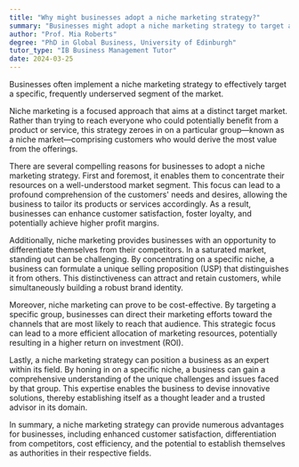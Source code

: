 ```yaml
---
title: "Why might businesses adopt a niche marketing strategy?"
summary: "Businesses might adopt a niche marketing strategy to target a specific, often underserved, segment of the market."
author: "Prof. Mia Roberts"
degree: "PhD in Global Business, University of Edinburgh"
tutor_type: "IB Business Management Tutor"
date: 2024-03-25
---
```


Businesses often implement a niche marketing strategy to effectively target a specific, frequently underserved segment of the market.

Niche marketing is a focused approach that aims at a distinct target market. Rather than trying to reach everyone who could potentially benefit from a product or service, this strategy zeroes in on a particular group—known as a niche market—comprising customers who would derive the most value from the offerings.

There are several compelling reasons for businesses to adopt a niche marketing strategy. First and foremost, it enables them to concentrate their resources on a well-understood market segment. This focus can lead to a profound comprehension of the customers' needs and desires, allowing the business to tailor its products or services accordingly. As a result, businesses can enhance customer satisfaction, foster loyalty, and potentially achieve higher profit margins.

Additionally, niche marketing provides businesses with an opportunity to differentiate themselves from their competitors. In a saturated market, standing out can be challenging. By concentrating on a specific niche, a business can formulate a unique selling proposition (USP) that distinguishes it from others. This distinctiveness can attract and retain customers, while simultaneously building a robust brand identity.

Moreover, niche marketing can prove to be cost-effective. By targeting a specific group, businesses can direct their marketing efforts toward the channels that are most likely to reach that audience. This strategic focus can lead to a more efficient allocation of marketing resources, potentially resulting in a higher return on investment (ROI).

Lastly, a niche marketing strategy can position a business as an expert within its field. By honing in on a specific niche, a business can gain a comprehensive understanding of the unique challenges and issues faced by that group. This expertise enables the business to devise innovative solutions, thereby establishing itself as a thought leader and a trusted advisor in its domain.

In summary, a niche marketing strategy can provide numerous advantages for businesses, including enhanced customer satisfaction, differentiation from competitors, cost efficiency, and the potential to establish themselves as authorities in their respective fields.
    